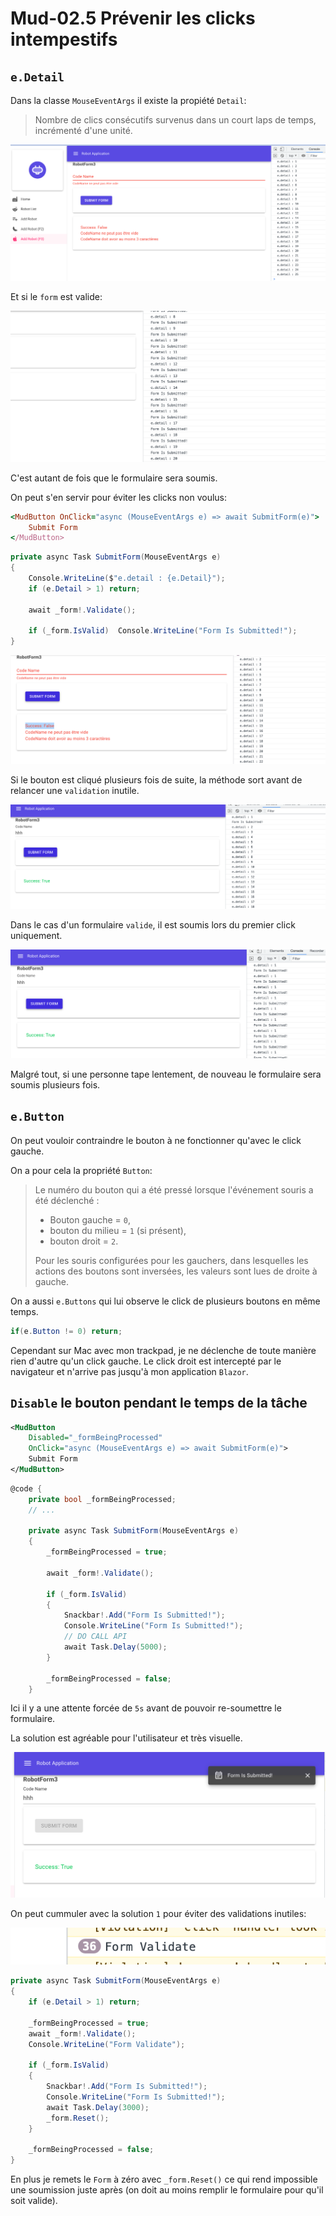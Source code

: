 # Mud-02.5 Prévenir les clicks intempestifs



## `e.Detail`

Dans la classe `MouseEventArgs` il existe la propiété `Detail`:

> Nombre de clics consécutifs survenus dans un court laps de temps, incrémenté d'une unité.

<img src="assets/multi-clicks-not-yet-prevent.png" alt="multi-clicks-not-yet-prevent" />

Et si le `form` est valide:

<img src="assets/multi-submit-unwanted-click.png" alt="multi-submit-unwanted-click" />

C'est autant de fois que le formulaire sera soumis.

On peut s'en servir pour éviter les clicks non voulus:

```ruby
<MudButton OnClick="async (MouseEventArgs e) => await SubmitForm(e)">
    Submit Form
</MudButton>
```

```cs
private async Task SubmitForm(MouseEventArgs e)
{
    Console.WriteLine($"e.detail : {e.Detail}");
    if (e.Detail > 1) return;
    
    await _form!.Validate();

    if (_form.IsValid)  Console.WriteLine("Form Is Submitted!");
}
```

<img src="assets/multi-click-handle.png" alt="multi-click-handle" />

Si le bouton est cliqué plusieurs fois de suite, la méthode sort avant de relancer une `validation` inutile.

<img src="assets/validation-form-just-one-time-with-multi-click.png" alt="validation-form-just-one-time-with-multi-click" />

Dans le cas d'un formulaire `valide`, il est soumis lors du premier click uniquement.

<img src="assets/problem-with-this-method.png" alt="problem-with-this-method" />

Malgré tout, si une personne tape lentement, de nouveau le formulaire sera soumis plusieurs fois.



## `e.Button`

On peut vouloir contraindre le bouton à ne fonctionner qu'avec le click gauche.

On a pour cela la propriété `Button`:

> Le numéro du bouton qui a été pressé lorsque l'événement souris a été déclenché :
>
> - Bouton gauche = `0`,
> -  bouton du milieu = `1` (si présent),
> - bouton droit = `2`.
> 
> Pour les souris configurées pour les gauchers, dans lesquelles les actions des boutons sont inversées, les valeurs sont lues de droite à gauche.

On a aussi `e.Buttons` qui lui observe le click de plusieurs boutons en même temps.

```cs
if(e.Button != 0) return;
```

Cependant sur Mac avec mon trackpad, je ne déclenche de toute manière rien d'autre qu'un click gauche. Le click droit est intercepté par le navigateur et n'arrive pas jusqu'à mon application `Blazor`.



## `Disable` le bouton pendant le temps de la tâche

```xml
<MudButton
    Disabled="_formBeingProcessed"
    OnClick="async (MouseEventArgs e) => await SubmitForm(e)">
    Submit Form
</MudButton>
```

```cs
@code {
    private bool _formBeingProcessed;
    // ...
    
    private async Task SubmitForm(MouseEventArgs e)
    {
        _formBeingProcessed = true;
        
        await _form!.Validate();

        if (_form.IsValid)
        {
            Snackbar!.Add("Form Is Submitted!");
            Console.WriteLine("Form Is Submitted!");
            // DO CALL API
            await Task.Delay(5000);
        }

        _formBeingProcessed = false;
    }
```

Ici il y a une attente forcée de `5s` avant de pouvoir re-soumettre le formulaire.

La solution est agréable pour l'utilisateur et très visuelle.

<img src="assets/button-disabled-when-submitted-form.png" alt="button-disabled-when-submitted-form" />

On peut cummuler avec la solution `1` pour éviter des validations inutiles:

<img src="assets/validation-useless-without-detail-guard.png" alt="validation-useless-without-detail-guard" />

```cs
private async Task SubmitForm(MouseEventArgs e)
{
    if (e.Detail > 1) return;
    
    _formBeingProcessed = true;
    await _form!.Validate();
    Console.WriteLine("Form Validate");

    if (_form.IsValid)
    {
        Snackbar!.Add("Form Is Submitted!");
        Console.WriteLine("Form Is Submitted!");
        await Task.Delay(3000);
        _form.Reset();
    }

    _formBeingProcessed = false;
}
```

En plus je remets le `Form` à zéro avec `_form.Reset()` ce qui rend impossible une soumission juste après (on doit au moins remplir le formulaire pour qu'il soit valide).